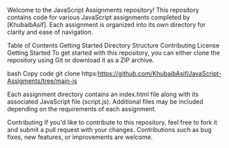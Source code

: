 Welcome to the JavaScript Assignments repository! This repository contains code for various JavaScript assignments completed by [KhubaibAsif]. Each assignment is organized into its own directory for clarity and ease of navigation.

Table of Contents
Getting Started
Directory Structure
Contributing
License
Getting Started
To get started with this repository, you can either clone the repository using Git or download it as a ZIP archive.

bash
Copy code
git clone https:https://github.com/KhubaibAsif/JavaScript-Assigments/tree/main-js

Each assignment directory contains an index.html file along with its associated JavaScript file (script.js). Additional files may be included depending on the requirements of each assignment.

Contributing
If you'd like to contribute to this repository, feel free to fork it and submit a pull request with your changes. Contributions such as bug fixes, new features, or improvements are welcome.
